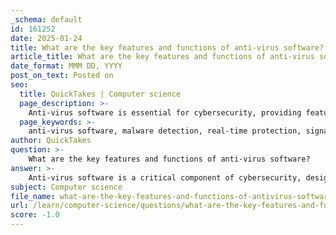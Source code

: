 ```yaml
---
_schema: default
id: 161252
date: 2025-01-24
title: What are the key features and functions of anti-virus software?
article_title: What are the key features and functions of anti-virus software?
date_format: MMM DD, YYYY
post_on_text: Posted on
seo:
  title: QuickTakes | Computer science
  page_description: >-
    Anti-virus software is essential for cybersecurity, providing features like malware detection, real-time protection, and regular updates to defend against diverse threats like viruses and spyware.
  page_keywords: >-
    anti-virus software, malware detection, real-time protection, signature-based detection, heuristic analysis, quarantine, email protection, web protection, system security, threat database updates
author: QuickTakes
question: >-
    What are the key features and functions of anti-virus software?
answer: >-
    Anti-virus software is a critical component of cybersecurity, designed to protect computers and networks from various forms of malware, including viruses, worms, Trojans, spyware, and more. Here are the key features and functions of anti-virus software:\n\n### Key Features and Functions\n\n1. **Malware Detection and Removal**: \n   - The primary function of anti-virus software is to identify and eliminate malicious software. This includes a wide range of threats such as viruses, worms, Trojans, and spyware that can compromise system stability and security.\n\n2. **Signature-Based Detection**: \n   - Anti-virus programs maintain a database of known malware signatures. When a file is scanned, the software compares it against this database to identify any known threats. This method is effective for detecting established malware.\n\n3. **Heuristic Analysis**: \n   - In addition to signature-based detection, anti-virus software employs heuristic techniques to identify new or unknown malware. This involves analyzing the behavior of programs and identifying suspicious activities that may indicate the presence of a virus.\n\n4. **Real-Time Protection**: \n   - Continuous monitoring of system activities is a crucial feature of anti-virus software. This real-time protection ensures immediate detection and response to potential threats, safeguarding user data and system integrity.\n\n5. **Regular Updates**: \n   - To combat the evolving landscape of malware, anti-virus software requires frequent updates to its threat database. Regular updates ensure that the software can recognize and mitigate the latest threats, keeping the system secure against new vulnerabilities.\n\n6. **Quarantine and Deletion**: \n   - Upon detecting malware, anti-virus software typically either deletes the malicious files or places them in quarantine. Quarantine isolates the infected files to prevent them from causing further harm while allowing users to review them.\n\n7. **Email and Web Protection**: \n   - Many anti-virus solutions include features that scan incoming emails and web traffic for malicious content. This helps to prevent phishing attacks and the download of harmful files, enhancing overall security.\n\n8. **Additional Security Features**: \n   - Some anti-virus programs come with additional features such as firewall protection, phishing protection, and identity theft protection, providing a more comprehensive security solution.\n\n### Conclusion\n\nIn summary, anti-virus software plays a vital role in maintaining the security and integrity of computer systems. By employing various detection methods, providing real-time protection, and ensuring regular updates, it helps protect users from the ever-evolving threats posed by malware and cybercriminals. When selecting anti-virus software, it is essential to consider its effectiveness, impact on system performance, ease of use, and any additional features that may enhance security.
subject: Computer science
file_name: what-are-the-key-features-and-functions-of-antivirus-software.md
url: /learn/computer-science/questions/what-are-the-key-features-and-functions-of-antivirus-software
score: -1.0
---
```


&nbsp;